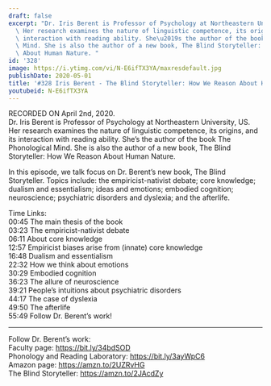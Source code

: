 ```yaml
---
draft: false
excerpt: "Dr. Iris Berent is Professor of Psychology at Northeastern University, US.\
  \ Her research examines the nature of linguistic competence, its origins, and its\
  \ interaction with reading ability. She\u2019s the author of the book The Phonological\
  \ Mind. She is also the author of a new book, The Blind Storyteller: How We Reason\
  \ About Human Nature. "
id: '328'
image: https://i.ytimg.com/vi/N-E6ifTX3YA/maxresdefault.jpg
publishDate: 2020-05-01
title: '#328 Iris Berent - The Blind Storyteller: How We Reason About Human Nature'
youtubeid: N-E6ifTX3YA
---
```

RECORDED ON April 2nd, 2020.  
Dr. Iris Berent is Professor of Psychology at Northeastern University, US. Her research examines the nature of linguistic competence, its origins, and its interaction with reading ability. She’s the author of the book The Phonological Mind. She is also the author of a new book, The Blind Storyteller: How We Reason About Human Nature. 

In this episode, we talk focus on Dr. Berent’s new book, The Blind Storyteller. Topics include: the empiricist-nativist debate; core knowledge; dualism and essentialism; ideas and emotions; embodied cognition; neuroscience; psychiatric disorders and dyslexia; and the afterlife.

Time Links:  
00:45  The main thesis of the book  
03:23  The empiricist-nativist debate  
06:11  About core knowledge  
12:57  Empiricist biases arise from (innate) core knowledge  
16:48  Dualism and essentialism  
22:32  How we think about emotions  
30:29  Embodied cognition  
36:23  The allure of neuroscience  
39:21  People’s intuitions about psychiatric disorders  
44:17  The case of dyslexia  
49:50  The afterlife  
55:49  Follow Dr. Berent’s work!

---

Follow Dr. Berent’s work:  
Faculty page: https://bit.ly/34bdSOD  
Phonology and Reading Laboratory: https://bit.ly/3ayWpC6  
Amazon page: https://amzn.to/2UZRvHG  
The Blind Storyteller: https://amzn.to/2JAcdZy
